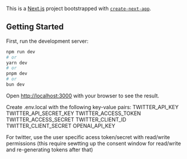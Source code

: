 This is a [Next.js](https://nextjs.org) project bootstrapped with [`create-next-app`](https://nextjs.org/docs/app/api-reference/cli/create-next-app).

## Getting Started

First, run the development server:

```bash
npm run dev
# or
yarn dev
# or
pnpm dev
# or
bun dev
```

Open [http://localhost:3000](http://localhost:3000) with your browser to see the result.

Create .env.local with the following key-value pairs:
TWITTER_API_KEY
TWITTER_API_SECRET_KEY
TWITTER_ACCESS_TOKEN
TWITTER_ACCESS_SECRET
TWITTER_CLIENT_ID
TWITTER_CLIENT_SECRET
OPENAI_API_KEY

For twitter, use the user specific acess token/secret with read/write permissions (this require sewtting up the consent window for read/write and re-generating tokens after that)